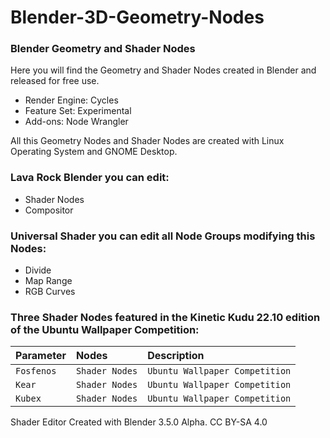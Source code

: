 # Blender-3D-Geometry-Nodes
### Blender Geometry and Shader Nodes

Here you will find the Geometry and Shader Nodes created in Blender and released for free use.

- Render Engine: Cycles
- Feature Set: Experimental
- Add-ons: Node Wrangler

All this Geometry Nodes and Shader Nodes are created with Linux Operating System and GNOME Desktop.

### **Lava Rock Blender** you can edit:

- Shader Nodes
- Compositor

### **Universal Shader** you can edit all **Node Groups** modifying this Nodes:

- Divide
- Map Range
- RGB Curves

### Three Shader Nodes featured in the **Kinetic Kudu** 22.10 edition of the Ubuntu Wallpaper Competition:

| Parameter | Nodes    | Description                |
| :-------- | :------- | :------------------------- |
| `Fosfenos`| `Shader Nodes` | `Ubuntu Wallpaper Competition`|
| `Kear`    | `Shader Nodes` | `Ubuntu Wallpaper Competition`|
| `Kubex`   | `Shader Nodes` | `Ubuntu Wallpaper Competition`|

Shader Editor Created with Blender 3.5.0 Alpha. CC BY-SA 4.0
